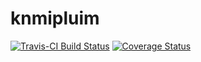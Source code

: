 # knmipluim

[![Travis-CI Build Status](https://travis-ci.org/MartinRoth/knmipluim.svg?branch=master)](https://travis-ci.org/MartinRoth/knmipluim)
[![Coverage Status](https://img.shields.io/codecov/c/github/MartinRoth/knmipluim/master.svg)](https://codecov.io/github/MartinRoth/knmipluim?branch=master)
